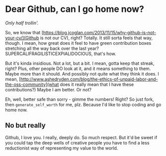 # Dear Github, can I go home now?

_Only half trollin'._

So, we know that [https://blog.jcoglan.com/2013/11/15/why-github-is-not-your-cv/](Github is not our CV), right? Totally. It still sorta feels that way, though. I mean, how great does it feel to have green contribution boxes stretching all the way back over the last year? SUPERCALIFRAGILISTICEXPIALIDOCIOUS, that's how.

But it's kinda insidious. Not a lot, but a bit. I mean, gotta keep that streak, right? Plus, other people DO look at it, and it means something to them. Maybe more than it should. And possibly not quite what they think it does. I mean, [http://www.ashedryden.com/blog/the-ethics-of-unpaid-labor-and-the-oss-community](what does it really mean that I have these contributions?) Maybe I am better. Or not?

Eh, well, better safe than sorry - gimme the numbers! Right? So just fork, then `generate_self_worth` for me, plz. Because I'd like to stop coding and go home now.

## No but really

Github, I love you. I really, deeply do. So much respect. But it'd be sweet if you could tap the deep wells of creative people you have to find a less reductionist way of representing my value to the world.
